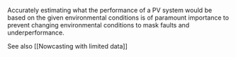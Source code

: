 Accurately estimating what the performance of a PV system would be based on the given environmental conditions is of paramount importance to prevent changing environmental conditions to mask faults and underperformance.

See also [[Nowcasting with limited data]]